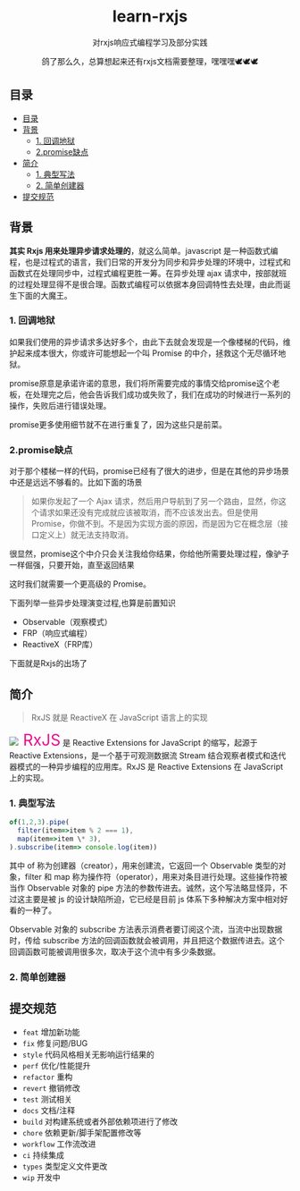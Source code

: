 <div align="center">
  <h1>learn-rxjs</h1>
  <p>对rxjs响应式编程学习及部分实践</p>
  <p>鸽了那么久，总算想起来还有rxjs文档需要整理，嘿嘿嘿🕊️🕊️🕊️</p>
</div>

## 目录

- [目录](#目录)
- [背景](#背景)
  - [1. 回调地狱](#1-回调地狱)
  - [2.promise缺点](#2promise缺点)
- [简介](#简介)
  - [1. 典型写法](#1-典型写法)
  - [2. 简单创建器](#2-简单创建器)
- [提交规范](#提交规范)

## 背景

**其实 Rxjs 用来处理异步请求处理的**，就这么简单。javascript 是一种函数式编程，也是过程式的语言，我们日常的开发分为同步和异步处理的环境中，过程式和函数式在处理同步中，过程式编程更胜一筹。在异步处理 ajax 请求中，按部就班的过程处理显得不是很合理。函数式编程可以依据本身回调特性去处理，由此而诞生下面的大魔王。

### 1. 回调地狱

如果我们使用的异步请求多达好多个，由此下去就会发现是一个像楼梯的代码，维护起来成本很大，你或许可能想起一个叫 Promise 的中介，拯救这个无尽循环地狱。

promise原意是承诺许诺的意思，我们将所需要完成的事情交给promise这个老板，在处理完之后，他会告诉我们成功或失败了，我们在成功的时候进行一系列的操作，失败后进行错误处理。

promise更多使用细节就不在进行重复了，因为这些只是前菜。

### 2.promise缺点
对于那个楼梯一样的代码，promise已经有了很大的进步，但是在其他的异步场景中还是远远不够看的。比如下面的场景

> 如果你发起了一个 Ajax 请求，然后用户导航到了另一个路由，显然，你这个请求如果还没有完成就应该被取消，而不应该发出去。但是使用 Promise，你做不到。不是因为实现方面的原因，而是因为它在概念层（接口定义上）就无法支持取消。

很显然，promise这个中介只会关注我给你结果，你给他所需要处理过程，像驴子一样倔强，只要开始，直至返回结果

这时我们就需要一个更高级的 Promise。

下面列举一些异步处理演变过程,也算是前置知识

- Observable（观察模式）
- FRP（响应式编程）
- ReactiveX（FRP库）

下面就是Rxjs的出场了


## 简介

> RxJS 就是 ReactiveX 在 JavaScript 语言上的实现

<p><img style="max-height: 2em;"  src="https://s1.ax1x.com/2022/06/09/XsvseS.png"/><span style="font-size: 2em;color: #EC0C8E;margin-left:0.3em;">RxJS</span> 是 Reactive Extensions for JavaScript 的缩写，起源于 Reactive Extensions，是一个基于可观测数据流 Stream 结合观察者模式和迭代器模式的一种异步编程的应用库。RxJS 是 Reactive Extensions 在 JavaScript 上的实现。</p>


### 1. 典型写法
```js
of(1,2,3).pipe(  
  filter(item=>item % 2 === 1),  
  map(item=>item \* 3),  
).subscribe(item=> console.log(item))
```
其中 of 称为创建器（creator），用来创建流，它返回一个 Observable 类型的对象，filter 和 map 称为操作符（operator），用来对条目进行处理。这些操作符被当作 Observable 对象的 pipe 方法的参数传进去。诚然，这个写法略显怪异，不过这主要是被 js 的设计缺陷所迫，它已经是目前 js 体系下多种解决方案中相对好看的一种了。


Observable 对象的 subscribe 方法表示消费者要订阅这个流，当流中出现数据时，传给 subscribe 方法的回调函数就会被调用，并且把这个数据传进去。这个回调函数可能被调用很多次，取决于这个流中有多少条数据。

### 2. 简单创建器


## 提交规范

- `feat` 增加新功能
- `fix` 修复问题/BUG
- `style` 代码风格相关无影响运行结果的
- `perf` 优化/性能提升
- `refactor` 重构
- `revert` 撤销修改
- `test` 测试相关
- `docs` 文档/注释
- `build` 对构建系统或者外部依赖项进行了修改
- `chore` 依赖更新/脚手架配置修改等
- `workflow` 工作流改进
- `ci` 持续集成
- `types` 类型定义文件更改
- `wip` 开发中
